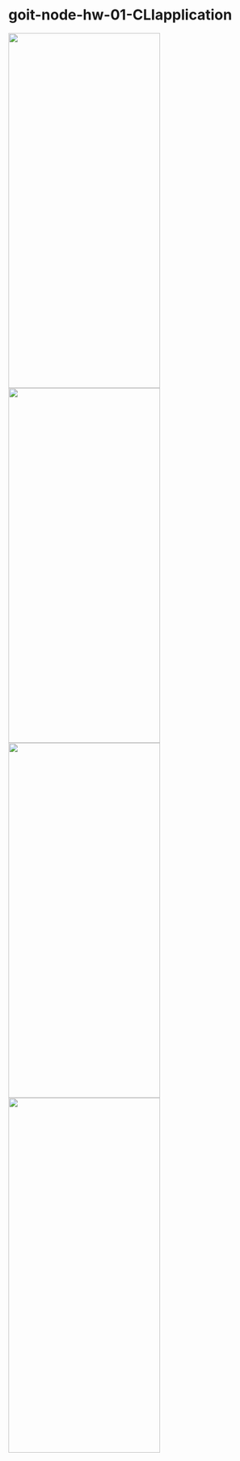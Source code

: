 # goit-node-hw-01-CLIapplication

<p align="left">
  <img src="https://ibb.co/BTxbb6M" alt="" width="300" height="700"/>
  <img src="https://ibb.co/K5mzQ08" alt="" width="300" height="700"/>
  <img src="https://ibb.co/xgs7ZPg" alt="" width="300" height="700"/>
  <img src="https://ibb.co/wK8Hr8M" alt="" width="300" height="700"/>
 </p>
